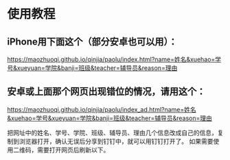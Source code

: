 # 使用教程

## iPhone用下面这个（部分安卓也可以用）：
https://maozhuoqi.github.io/qinjia/paolu/index.html?name=姓名&xuehao=学号&xueyuan=学院&banji=班级&teacher=辅导员&reason=理由

## 安卓或上面那个网页出现错位的情况，请用这个：
https://maozhuoqi.github.io/qinjia/paolu/index_ad.html?name=姓名&xuehao=学号&xueyuan=学院&banji=班级&teacher=辅导员&reason=理由

把网址中的姓名、学号、学院、班级、辅导员、理由几个信息改成自己的信息，复制到浏览器打开，确认无误后分享到钉钉中，就可以用钉钉打开了。
如果需要使用二维码，需要打开网页后刷新以下。